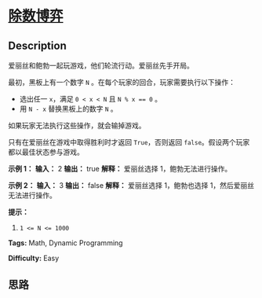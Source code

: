 # [除数博弈][title]

## Description

爱丽丝和鲍勃一起玩游戏，他们轮流行动。爱丽丝先手开局。

最初，黑板上有一个数字 `N` 。在每个玩家的回合，玩家需要执行以下操作：

  * 选出任一 `x`，满足 `0 < x < N` 且 `N % x == 0` 。
  * 用 `N - x` 替换黑板上的数字 `N` 。

如果玩家无法执行这些操作，就会输掉游戏。

只有在爱丽丝在游戏中取得胜利时才返回 `True`，否则返回 `false`。假设两个玩家都以最佳状态参与游戏。



**示例 1：**
            **输入：** 2    **输出：** true    **解释：** 爱丽丝选择 1，鲍勃无法进行操作。    

**示例 2：**
            **输入：** 3    **输出：** false    **解释：** 爱丽丝选择 1，鲍勃也选择 1，然后爱丽丝无法进行操作。    



**提示：**

  1. `1 <= N <= 1000`


**Tags:** Math, Dynamic Programming

**Difficulty:** Easy

## 思路

[title]: https://leetcode-cn.com/problems/divisor-game
